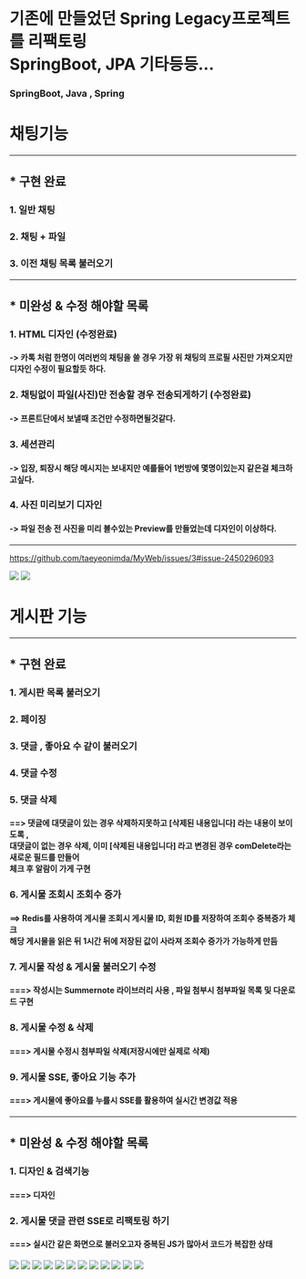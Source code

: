 # 기존에 만들었던 Spring Legacy프로젝트를 리팩토링 </br> SpringBoot, JPA 기타등등...
### SpringBoot, Java , Spring
###

# 채팅기능
***
## * 구현 완료  
### 1. 일반 채팅
### 2. 채팅 + 파일
### 3. 이전 채팅 목록 불러오기 
***
## * 미완성 & 수정 해야할 목록

### 1. HTML 디자인 (수정완료)
#### -> 카톡 처럼 한명이 여러번의 채팅을 쓸 경우 가장 위 채팅의 프로필 사진만 가져오지만 </br> 디자인 수정이 필요할듯 하다. 

### 2. 채팅없이 파일(사진)만 전송할 경우 전송되게하기 (수정완료)
#### -> 프론트단에서 보낼때 조건만 수정하면될것같다.

### 3. 세션관리 
#### -> 입장, 퇴장시 해당 메시지는 보내지만 예를들어 1번방에 몇명이있는지 같은걸 체크하고싶다.

### 4. 사진 미리보기 디자인
#### -> 파일 전송 전 사진을 미리 볼수있는 Preview를 만들었는데 디자인이 이상하다.

***



https://github.com/taeyeonimda/MyWeb/issues/3#issue-2450296093

<img src="./src/main/resources/gitImage/chat1.jpg">
<img src="./src/main/resources/gitImage/chat2.jpg">

# 게시판 기능
***
## * 구현 완료
### 1. 게시판 목록 불러오기
### 2. 페이징
### 3. 댓글 , 좋아요 수 같이 불러오기
### 4. 댓글 수정
### 5. 댓글 삭제
#### ==> 댓글에 대댓글이 있는 경우 삭제하지못하고 [삭제된 내용입니다] 라는 내용이 보이도록 ,<br> 대댓글이 없는 경우 삭제, 이미 [삭제된 내용입니다] 라고 변경된 경우 comDelete라는 새로운 필드를 만들어 <br> 체크 후 알람이 가게 구현
### 6. 게시물 조회시 조회수 증가
#### ==> Redis를 사용하여 게시물 조회시 게시물 ID, 회원 ID를 저장하여 조회수 중복증가 체크 <br> 해당 게시물을 읽은 뒤 1시간 뒤에 저장된 값이 사라져 조회수 증가가 가능하게 만듬
### 7. 게시물 작성 & 게시물 불러오기 수정 
#### ===> 작성시는 Summernote 라이브러리 사용 , 파일 첨부시 첨부파일 목록 및 다운로드 구현 <br>
### 8. 게시물 수정 & 삭제
#### ===> 게시물 수정시 첨부파일 삭제(저장시에만 실제로 삭제)
### 9. 게시물 SSE, 좋아요 기능 추가
#### ===> 게시물에 좋아요를 누를시 SSE를 활용하여 실시간 변경값 적용 
***
## * 미완성 & 수정 해야할 목록

### 1. 디자인 & 검색기능
#### ===> 디자인
### 2. 게시물 댓글 관련 SSE로 리팩토링 하기 
#### ===> 실시간 같은 화면으로 불러오고자 중복된 JS가 많아서 코드가 복잡한 상태 

<img src="./src/main/resources/gitImage/board1.jpg">
<img src="./src/main/resources/gitImage/board2.jpg">
<img src="./src/main/resources/gitImage/commentModi1.jpg">
<img src="./src/main/resources/gitImage/commentModi2.jpg">
<img src="./src/main/resources/gitImage/commentModi3.jpg">
<img src="./src/main/resources/gitImage/commentDel.jpg">
<img src="./src/main/resources/gitImage/redis.jpg">
<img src="./src/main/resources/gitImage/redis2.jpg">
<img src="./src/main/resources/gitImage/boardWrite1.jpg">
<img src="./src/main/resources/gitImage/boardFileDown.jpg">
<img src="./src/main/resources/gitImage/boardLikes1.jpg">
<img src="./src/main/resources/gitImage/boardLikes2.jpg">